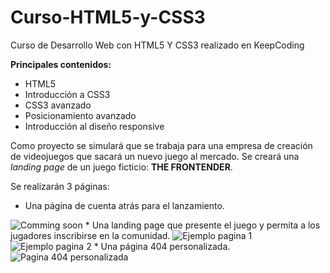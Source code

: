 # Curso-HTML5-y-CSS3
Curso de Desarrollo Web con HTML5 Y CSS3 realizado en KeepCoding

**Principales contenidos:**

* HTML5
* Introducción a CSS3
* CSS3 avanzado
* Posicionamiento avanzado
* Introducción al diseño responsive


Como proyecto se simulará que se trabaja para una empresa de creación de videojuegos que sacará un nuevo juego al mercado.
Se creará una *landing page* de un juego ficticio: **THE FRONTENDER**.

Se realizarán 3 páginas:
* Una página de cuenta atrás para el lanzamiento.
<img src="/img/Comin.png" alt="Comming soon"/>
* Una landing page que presente el juego y permita a los jugadores inscribirse en la comunidad.
<img src="/img/Page-1.png" alt="Ejemplo pagina 1"/>
<img src="/img/Page-2.png" alt="Ejemplo pagina 2"/>
* Una página 404 personalizada.
<img src="/img/404.png" alt="Pagina 404 personalizada"/>
